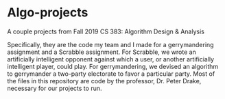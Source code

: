# Algo-projects
A couple projects from Fall 2019 CS 383: Algorithm Design &amp; Analysis

Specifically, they are the code my team and I made for a gerrymandering assignment and a Scrabble assignment. For Scrabble, we wrote an artificially intelligent opponent against which a user, or another artificially intelligent player, could play. For gerrymandering, we devised an algorithm to gerrymander a two-party electorate to favor a particular party. Most of the files in this repository are code by the professor, Dr. Peter Drake, necessary for our projects to run.
